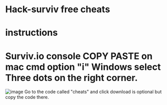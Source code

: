 # Hack-surviv free cheats
# instructions
# Surviv.io console COPY PASTE on mac cmd option "i" Windows select Three dots on the right corner.
![image](https://user-images.githubusercontent.com/81936781/119571937-d56df880-bd66-11eb-87a6-cf449712137f.png)
Go to the code called "cheats" and click download is optional but copy the code there.
